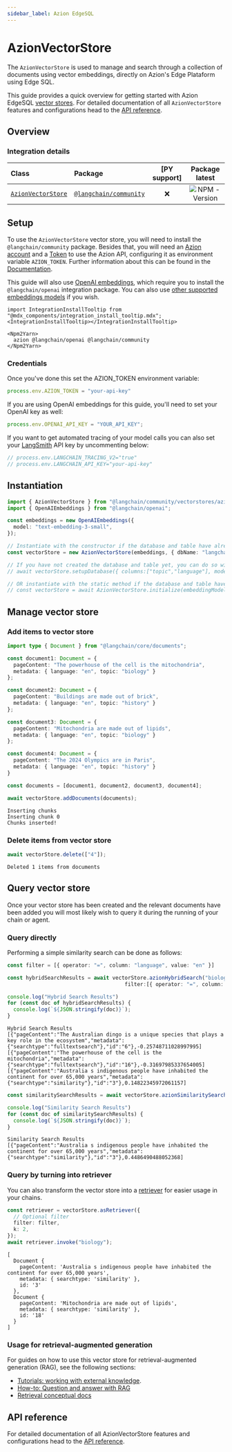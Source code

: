 ```yaml
---
sidebar_label: Azion EdgeSQL
---
```


# AzionVectorStore

The `AzionVectorStore` is used to manage and search through a collection of documents using vector embeddings, directly on Azion's Edge Plataform using Edge SQL. 

This guide provides a quick overview for getting started with Azion EdgeSQL [vector stores](/oss/concepts/#vectorstores). For detailed documentation of all `AzionVectorStore` features and configurations head to the [API reference](https://api.js.langchain.com/classes/_langchain_community.vectorstores_azion_edgesql.AzionVectorStore.html).

## Overview

### Integration details

| Class | Package | [PY support] |  Package latest |
| :--- | :--- | :---: | :---: |
| [`AzionVectorStore`](https://api.js.langchain.com/classes/langchain_community_vectorstores_azion_edgesql.AzionVectorStore.html) | [`@langchain/community`](https://npmjs.com/@langchain/community) | ❌ |  ![NPM - Version](https://img.shields.io/npm/v/@langchain/community?style=flat-square&label=%20&) |

## Setup

To use the `AzionVectorStore` vector store, you will need to install the `@langchain/community` package. Besides that, you will need an [Azion account](https://www.azion.com/en/documentation/products/accounts/creating-account/) and a [Token](https://www.azion.com/en/documentation/products/guides/personal-tokens/) to use the Azion API, configuring it as environment variable `AZION_TOKEN`. Further information about this can be found in the [Documentation](https://www.azion.com/en/documentation/).

This guide will also use [OpenAI embeddings](/oss/integrations/text_embedding/openai), which require you to install the `@langchain/openai` integration package. You can also use [other supported embeddings models](/oss/integrations/text_embedding) if you wish.

```{=mdx}
import IntegrationInstallTooltip from "@mdx_components/integration_install_tooltip.mdx";
<IntegrationInstallTooltip></IntegrationInstallTooltip>

<Npm2Yarn>
  azion @langchain/openai @langchain/community
</Npm2Yarn>
```
### Credentials

Once you've done this set the AZION_TOKEN environment variable:

```typescript
process.env.AZION_TOKEN = "your-api-key"
```
If you are using OpenAI embeddings for this guide, you'll need to set your OpenAI key as well:

```typescript
process.env.OPENAI_API_KEY = "YOUR_API_KEY";
```
If you want to get automated tracing of your model calls you can also set your [LangSmith](https://docs.smith.langchain.com/) API key by uncommenting below:

```typescript
// process.env.LANGCHAIN_TRACING_V2="true"
// process.env.LANGCHAIN_API_KEY="your-api-key"
```
## Instantiation


```typescript
import { AzionVectorStore } from "@langchain/community/vectorstores/azion_edgesql";
import { OpenAIEmbeddings } from "@langchain/openai";

const embeddings = new OpenAIEmbeddings({
  model: "text-embedding-3-small",
});

// Instantiate with the constructor if the database and table have already been created
const vectorStore = new AzionVectorStore(embeddings, { dbName: "langchain", tableName: "documents" });

// If you have not created the database and table yet, you can do so with the setupDatabase method
// await vectorStore.setupDatabase({ columns:["topic","language"], mode: "hybrid" })

// OR instantiate with the static method if the database and table have not been created yet
// const vectorStore = await AzionVectorStore.initialize(embeddingModel, { dbName: "langchain", tableName: "documents" }, { columns:[], mode: "hybrid" })
```
## Manage vector store

### Add items to vector store


```typescript
import type { Document } from "@langchain/core/documents";

const document1: Document = {
  pageContent: "The powerhouse of the cell is the mitochondria",
  metadata: { language: "en", topic: "biology" }
};

const document2: Document = {
  pageContent: "Buildings are made out of brick",
  metadata: { language: "en", topic: "history" }
};

const document3: Document = {
  pageContent: "Mitochondria are made out of lipids",
  metadata: { language: "en", topic: "biology" }
};

const document4: Document = {
  pageContent: "The 2024 Olympics are in Paris",
  metadata: { language: "en", topic: "history" }
}

const documents = [document1, document2, document3, document4];

await vectorStore.addDocuments(documents);
```
```output
Inserting chunks
Inserting chunk 0
Chunks inserted!
```
### Delete items from vector store


```typescript
await vectorStore.delete(["4"]);
```
```output
Deleted 1 items from documents
```
## Query vector store

Once your vector store has been created and the relevant documents have been added you will most likely wish to query it during the running of your chain or agent. 

### Query directly

Performing a simple similarity search can be done as follows:


```typescript
const filter = [{ operator: "=", column: "language", value: "en" }]

const hybridSearchResults = await vectorStore.azionHybridSearch("biology", {kfts:2, kvector:1, 
                                      filter:[{ operator: "=", column: "language", value: "en" }]});

console.log("Hybrid Search Results")
for (const doc of hybridSearchResults) {
  console.log(`${JSON.stringify(doc)}`);
}
```
```output
Hybrid Search Results
[{"pageContent":"The Australian dingo is a unique species that plays a key role in the ecosystem","metadata":{"searchtype":"fulltextsearch"},"id":"6"},-0.25748711028997995]
[{"pageContent":"The powerhouse of the cell is the mitochondria","metadata":{"searchtype":"fulltextsearch"},"id":"16"},-0.31697985337654005]
[{"pageContent":"Australia s indigenous people have inhabited the continent for over 65,000 years","metadata":{"searchtype":"similarity"},"id":"3"},0.14822345972061157]
```

```typescript
const similaritySearchResults = await vectorStore.azionSimilaritySearch("australia", {kvector:3, filter:[{ operator: "=", column: "topic", value: "history" }]});

console.log("Similarity Search Results")
for (const doc of similaritySearchResults) {
  console.log(`${JSON.stringify(doc)}`);
}
```
```output
Similarity Search Results
[{"pageContent":"Australia s indigenous people have inhabited the continent for over 65,000 years","metadata":{"searchtype":"similarity"},"id":"3"},0.4486490488052368]
```
### Query by turning into retriever

You can also transform the vector store into a [retriever](/oss/concepts/#retrievers) for easier usage in your chains. 


```typescript
const retriever = vectorStore.asRetriever({
  // Optional filter
  filter: filter,
  k: 2,
});
await retriever.invoke("biology");
```
```output
[
  Document {
    pageContent: 'Australia s indigenous people have inhabited the continent for over 65,000 years',
    metadata: { searchtype: 'similarity' },
    id: '3'
  },
  Document {
    pageContent: 'Mitochondria are made out of lipids',
    metadata: { searchtype: 'similarity' },
    id: '18'
  }
]
```
### Usage for retrieval-augmented generation

For guides on how to use this vector store for retrieval-augmented generation (RAG), see the following sections:

- [Tutorials: working with external knowledge](/oss/tutorials/#working-with-external-knowledge).
- [How-to: Question and answer with RAG](/oss/how-to/#qa-with-rag)
- [Retrieval conceptual docs](/oss/concepts/retrieval)

## API reference

For detailed documentation of all AzionVectorStore features and configurations head to the [API reference](https://api.js.langchain.com/classes/_langchain_community.vectorstores_azion_edgesql.AzionVectorStore.html).
